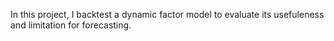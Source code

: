 In this project, I backtest a dynamic factor model to evaluate its usefuleness and limitation for forecasting.

